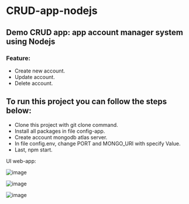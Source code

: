 # CRUD-app-nodejs

## Demo CRUD app: app account manager system using Nodejs

### Feature:
- Create new account.
- Update account.
- Delete account.

## To run this project you can follow the steps below:
- Clone this project with git clone command.
- Install all packages in file config-app.
- Create account mongodb atlas server.
- In file config.env, change PORT and MONGO_URI with specify Value.
- Last, npm start.

UI web-app:

![image](https://user-images.githubusercontent.com/20872340/136693437-bef0c95d-1579-45e6-8d31-6adf530292c8.png)

![image](https://user-images.githubusercontent.com/20872340/136693756-ce1afdc8-3c89-4a74-a1b6-6d9eb573948e.png)

![image](https://user-images.githubusercontent.com/20872340/136693765-888d2e9e-2de1-4cbf-8fdc-14f01c65b184.png)
